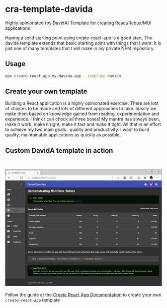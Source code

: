 # cra-template-davida
Highly opinionated (by DavidA) Template for creating React/Redux/MUI applications

Having a solid starting point using create-react-app is a good start. The davida template extends that basic starting point with things that I want. It is just one of many templates that I will make in my private NPM repository.

## Usage
```bash
npx create-react-app my-davida-app --template davida
```

## Create your own template
Building a React application is a highly opinionated exercise. There are lots of choices to be made and lots of different approaches to take.  Ideally we make them based on knowledge gained from reading, experimentation and experience. I think I can check all three boxes! My mantra has always been, make it work, make it right, make it fast and make it tight. All that in an effort to achieve my two main goals.. quality and productivity. I want to build quality, maintainable applications as quickly as possible.


## Custom DavidA template in action
<br/>

![Alt text](https://raw.githubusercontent.com/netbizsystems/cra-template-davida/master/davida.1.PNG)
<br/><br/>
Follow the guide at the [Create React App Documentation](https://create-react-app.dev/docs/custom-templates/) to create your own `create-react-app` template

